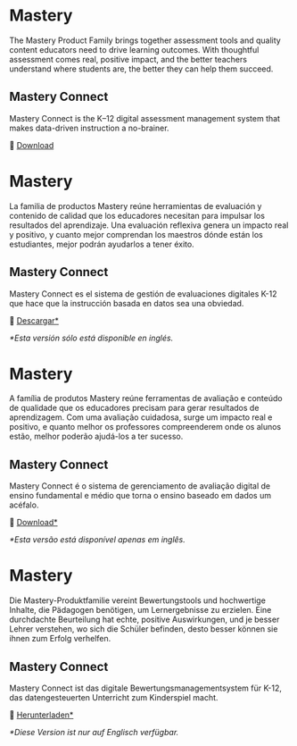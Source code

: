 <div class="lang EN">

# Mastery

The Mastery Product Family brings together assessment tools and quality content educators need to drive learning outcomes. With thoughtful assessment comes real, positive impact, and the better teachers understand where students are, the better they can help them succeed.

## Mastery Connect

Mastery Connect is the K–12 digital assessment management system that makes data-driven instruction a no-brainer.

💾 [Download](https://inst.bid/mastery/connect/dl)

<div class="contents mastery-connect"></div>

</div>
<div class="lang ES_LA">

# Mastery

La familia de productos Mastery reúne herramientas de evaluación y contenido de calidad que los educadores necesitan para impulsar los resultados del aprendizaje. Una evaluación reflexiva genera un impacto real y positivo, y cuanto mejor comprendan los maestros dónde están los estudiantes, mejor podrán ayudarlos a tener éxito.

## Mastery Connect

Mastery Connect es el sistema de gestión de evaluaciones digitales K-12 que hace que la instrucción basada en datos sea una obviedad.

💾 [Descargar*](https://inst.bid/mastery/connect/dl/es)

_*Esta versión sólo está disponible en inglés._

<div class="contents mastery-connect"></div>

</div>
<div class="lang PT_BR">

# Mastery

A família de produtos Mastery reúne ferramentas de avaliação e conteúdo de qualidade que os educadores precisam para gerar resultados de aprendizagem. Com uma avaliação cuidadosa, surge um impacto real e positivo, e quanto melhor os professores compreenderem onde os alunos estão, melhor poderão ajudá-los a ter sucesso.

## Mastery Connect

Mastery Connect é o sistema de gerenciamento de avaliação digital de ensino fundamental e médio que torna o ensino baseado em dados um acéfalo.

💾 [Download*](https://inst.bid/mastery/connect/dl/pt)

_*Esta versão está disponível apenas em inglês._

<div class="contents mastery-connect"></div>

</div>
<div class="lang DE">

# Mastery

Die Mastery-Produktfamilie vereint Bewertungstools und hochwertige Inhalte, die Pädagogen benötigen, um Lernergebnisse zu erzielen. Eine durchdachte Beurteilung hat echte, positive Auswirkungen, und je besser Lehrer verstehen, wo sich die Schüler befinden, desto besser können sie ihnen zum Erfolg verhelfen.

## Mastery Connect

Mastery Connect ist das digitale Bewertungsmanagementsystem für K-12, das datengesteuerten Unterricht zum Kinderspiel macht.

💾 [Herunterladen*](https://inst.bid/mastery/connect/dl/pt)

_*Diese Version ist nur auf Englisch verfügbar._

<div class="contents mastery-connect"></div>

</div>
